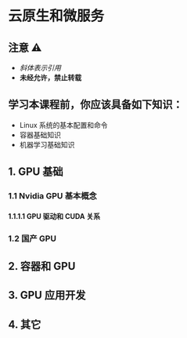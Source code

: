 # 云原生和微服务

## 注意 ⚠️

- _斜体表示引用_
- **未经允许，禁止转载**

## 学习本课程前，你应该具备如下知识：

- Linux 系统的基本配置和命令
- 容器基础知识
- 机器学习基础知识

## 1. GPU 基础

### 1.1 Nvidia GPU 基本概念

#### 1.1.1.1 GPU 驱动和 CUDA 关系

### 1.2 国产 GPU

## 2. 容器和 GPU

## 3. GPU 应用开发

## 4. 其它
